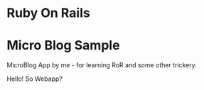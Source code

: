 # Ruby On Rails 
# Micro Blog Sample

MicroBlog App by me - for learning RoR and some other trickery.

Hello! So Webapp?
